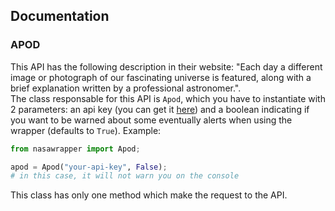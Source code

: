 ## Documentation

### APOD
This API has the following description in their website: "Each day a different image or photograph of our fascinating universe is featured, along with a brief explanation written by a professional astronomer.". <br>
The class responsable for this API is `Apod`, which you have to instantiate with 2 parameters: an api key (you can get it [here](https://api.nasa.gov/)) and a boolean indicating if you want to be warned about some eventually alerts when using the wrapper (defaults to `True`).
Example:
```py
from nasawrapper import Apod;

apod = Apod("your-api-key", False);
# in this case, it will not warn you on the console
```

This class has only one method which make the request to the API.